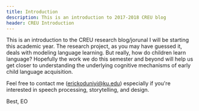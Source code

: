 ```yaml
---
title: Introduction
description: This is an introduction to 2017-2018 CREU blog
header: CREU Introduction
---
```



This is an introduction to the CREU research blog/jorunal I will be starting this academic year. The research project, as you may have guessed it, deals with modeling language learning. But really, how do children learn language? Hopefully the work we do this semester and beyond will help us get closer to understanding the underlying cognitive mechanisms of early child language acquisition.

Feel free to contact me (erickoduniyi@ku.edu) especially if you're interested in speech processing, storytelling, and design.

Best,
EO
